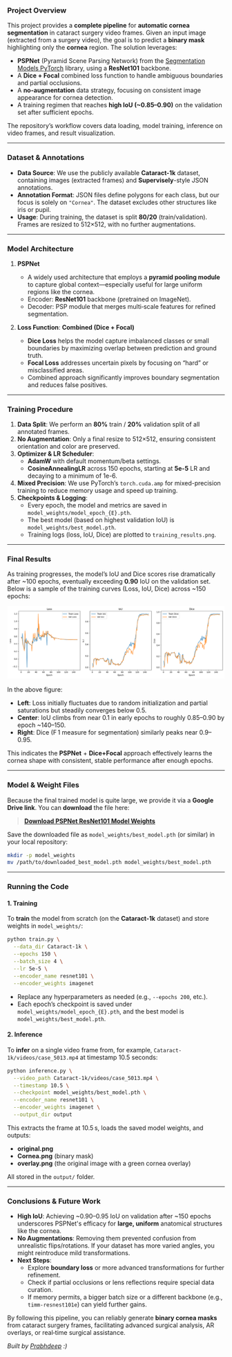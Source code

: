 ### Project Overview

This project provides a **complete pipeline** for **automatic cornea segmentation** in cataract surgery video frames. Given an input image (extracted from a surgery video), the goal is to predict a **binary mask** highlighting only the **cornea** region. The solution leverages:

- **PSPNet** (Pyramid Scene Parsing Network) from the [Segmentation Models PyTorch](https://github.com/qubvel/segmentation_models.pytorch) library, using a **ResNet101** backbone.  
- A **Dice + Focal** combined loss function to handle ambiguous boundaries and partial occlusions.  
- A **no-augmentation** data strategy, focusing on consistent image appearance for cornea detection.  
- A training regimen that reaches **high IoU (~0.85–0.90)** on the validation set after sufficient epochs.

The repository’s workflow covers data loading, model training, inference on video frames, and result visualization.

---

### Dataset & Annotations

- **Data Source**: We use the publicly available **Cataract-1k** dataset, containing images (extracted frames) and **Supervisely**-style JSON annotations.  
- **Annotation Format**: JSON files define polygons for each class, but our focus is solely on `"Cornea"`. The dataset excludes other structures like iris or pupil.  
- **Usage**: During training, the dataset is split **80/20** (train/validation). Frames are resized to 512×512, with no further augmentations.  

---

### Model Architecture

1. **PSPNet**  
   - A widely used architecture that employs a **pyramid pooling module** to capture global context—especially useful for large uniform regions like the cornea.  
   - Encoder: **ResNet101** backbone (pretrained on ImageNet).  
   - Decoder: PSP module that merges multi‐scale features for refined segmentation.

2. **Loss Function**: **Combined (Dice + Focal)**  
   - **Dice Loss** helps the model capture imbalanced classes or small boundaries by maximizing overlap between prediction and ground truth.  
   - **Focal Loss** addresses uncertain pixels by focusing on “hard” or misclassified areas.  
   - Combined approach significantly improves boundary segmentation and reduces false positives.

---

### Training Procedure

1. **Data Split**: We perform an **80%** train / **20%** validation split of all annotated frames.  
2. **No Augmentation**: Only a final resize to 512×512, ensuring consistent orientation and color are preserved.  
3. **Optimizer & LR Scheduler**: 
   - **AdamW** with default momentum/beta settings.  
   - **CosineAnnealingLR** across 150 epochs, starting at **5e-5** LR and decaying to a minimum of 1e-6.  
4. **Mixed Precision**: We use PyTorch’s `torch.cuda.amp` for mixed-precision training to reduce memory usage and speed up training.  
5. **Checkpoints & Logging**:  
   - Every epoch, the model and metrics are saved in `model_weights/model_epoch_{E}.pth`.  
   - The best model (based on highest validation IoU) is `model_weights/best_model.pth`.  
   - Training logs (loss, IoU, Dice) are plotted to `training_results.png`.

---

### Final Results

As training progresses, the model’s IoU and Dice scores rise dramatically after ~100 epochs, eventually exceeding **0.90** IoU on the validation set. Below is a sample of the training curves (Loss, IoU, Dice) across ~150 epochs:

![Final Results](https://raw.githubusercontent.com/prabhxyz/cataract-segmentation/refs/heads/main/results/final_training_results.png)

In the above figure:
- **Left**: Loss initially fluctuates due to random initialization and partial saturations but steadily converges below 0.5.  
- **Center**: IoU climbs from near 0.1 in early epochs to roughly 0.85–0.90 by epoch ~140–150.  
- **Right**: Dice (F 1 measure for segmentation) similarly peaks near 0.9–0.95.  

This indicates the **PSPNet** + **Dice+Focal** approach effectively learns the cornea shape with consistent, stable performance after enough epochs.

---

### Model & Weight Files

Because the final trained model is quite large, we provide it via a **Google Drive link**. You can **download** the file here:

> [**Download PSPNet ResNet101 Model Weights**](https://drive.google.com/file/d/1ev_Fx6IjrRX8MNqx1RptAB140dBj3_8e/view?usp=sharing)

Save the downloaded file as `model_weights/best_model.pth` (or similar) in your local repository:

```bash
mkdir -p model_weights
mv /path/to/downloaded_best_model.pth model_weights/best_model.pth
```

---

### Running the Code

#### 1. Training

To **train** the model from scratch (on the **Cataract-1k** dataset) and store weights in `model_weights/`:

```bash
python train.py \
  --data_dir Cataract-1k \
  --epochs 150 \
  --batch_size 4 \
  --lr 5e-5 \
  --encoder_name resnet101 \
  --encoder_weights imagenet
```

- Replace any hyperparameters as needed (e.g., `--epochs 200`, etc.).  
- Each epoch’s checkpoint is saved under `model_weights/model_epoch_{E}.pth`, and the best model is `model_weights/best_model.pth`.

#### 2. Inference

To **infer** on a single video frame from, for example, `Cataract-1k/videos/case_5013.mp4` at timestamp 10.5 seconds:

```bash
python inference.py \
  --video_path Cataract-1k/videos/case_5013.mp4 \
  --timestamp 10.5 \
  --checkpoint model_weights/best_model.pth \
  --encoder_name resnet101 \
  --encoder_weights imagenet \
  --output_dir output
```

This extracts the frame at 10.5 s, loads the saved model weights, and outputs:
- **original.png**  
- **Cornea.png** (binary mask)  
- **overlay.png** (the original image with a green cornea overlay)

All stored in the `output/` folder.

---

### Conclusions & Future Work

- **High IoU**: Achieving ~0.90–0.95 IoU on validation after ~150 epochs underscores PSPNet's efficacy for **large, uniform** anatomical structures like the cornea.  
- **No Augmentations**: Removing them prevented confusion from unrealistic flips/rotations. If your dataset has more varied angles, you might reintroduce mild transformations.  
- **Next Steps**: 
  - Explore **boundary loss** or more advanced transformations for further refinement.  
  - Check if partial occlusions or lens reflections require special data curation.  
  - If memory permits, a bigger batch size or a different backbone (e.g., `timm-resnest101e`) can yield further gains.

By following this pipeline, you can reliably generate **binary cornea masks** from cataract surgery frames, facilitating advanced surgical analysis, AR overlays, or real‑time surgical assistance.

*Built by [Prabhdeep](https://github.com/prabhxyz) :)*